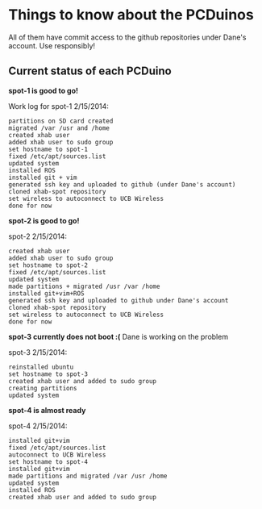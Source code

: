 # Things to know about the PCDuinos

All of them have commit access to the github repositories under Dane's account.
Use responsibly!

## Current status of each PCDuino

**spot-1 is good to go!**

Work log for spot-1 2/15/2014:

    partitions on SD card created
    migrated /var /usr and /home
    created xhab user
    added xhab user to sudo group
    set hostname to spot-1
    fixed /etc/apt/sources.list
    updated system
    installed ROS
    installed git + vim
    generated ssh key and uploaded to github (under Dane's account)
    cloned xhab-spot repository
    set wireless to autoconnect to UCB Wireless
    done for now

**spot-2 is good to go!**

spot-2 2/15/2014:

    created xhab user
    added xhab user to sudo group
    set hostname to spot-2
    fixed /etc/apt/sources.list
    updated system
    made partitions + migrated /usr /var /home
    installed git+vim+ROS
    generated ssh key and uploaded to github under Dane's account
    cloned xhab-spot repository
    set wireless to autoconnect to UCB Wireless
    done for now

**spot-3 currently does not boot :(**
Dane is working on the problem

spot-3 2/15/2014:

    reinstalled ubuntu
    set hostname to spot-3
    created xhab user and added to sudo group
    creating partitions
    updated system

**spot-4 is almost ready**

spot-4 2/15/2014:

    installed git+vim
    fixed /etc/apt/sources.list
    autoconnect to UCB Wireless
    set hostname to spot-4
    installed git+vim
    made partitions and migrated /var /usr /home
    updated system
    installed ROS
    created xhab user and added to sudo group


